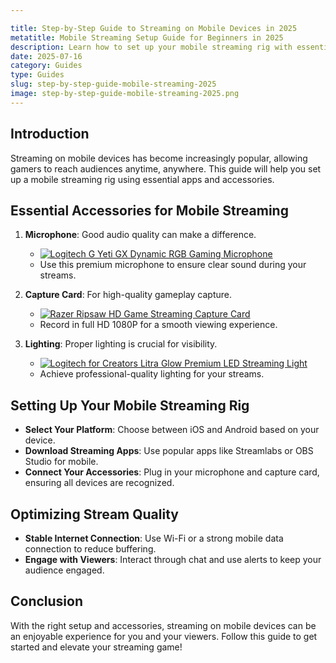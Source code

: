 ```yaml
---

title: Step-by-Step Guide to Streaming on Mobile Devices in 2025
metatitle: Mobile Streaming Setup Guide for Beginners in 2025
description: Learn how to set up your mobile streaming rig with essential tips and accessories for a seamless experience.
date: 2025-07-16
category: Guides
type: Guides
slug: step-by-step-guide-mobile-streaming-2025
image: step-by-step-guide-mobile-streaming-2025.png
---
```


## Introduction
Streaming on mobile devices has become increasingly popular, allowing gamers to reach audiences anytime, anywhere. This guide will help you set up a mobile streaming rig using essential apps and accessories.

## Essential Accessories for Mobile Streaming
1. **Microphone**: Good audio quality can make a difference.
   - [![Logitech G Yeti GX Dynamic RGB Gaming Microphone](https://www.gamestreamingsetup.com/logitech-g-yeti-gx.jpg)](https://amzn.to/446et4B) 
   - Use this premium microphone to ensure clear sound during your streams.

2. **Capture Card**: For high-quality gameplay capture.
   - [![Razer Ripsaw HD Game Streaming Capture Card](https://www.gamestreamingsetup.com/razer-ripsaw-hd.jpg)](https://amzn.to/448keyM) 
   - Record in full HD 1080P for a smooth viewing experience.

3. **Lighting**: Proper lighting is crucial for visibility.
   - [![Logitech for Creators Litra Glow Premium LED Streaming Light](https://www.gamestreamingsetup.com/logitech-litra-glow.jpg)](https://amzn.to/4l3fnVr) 
   - Achieve professional-quality lighting for your streams.

## Setting Up Your Mobile Streaming Rig
- **Select Your Platform**: Choose between iOS and Android based on your device.
- **Download Streaming Apps**: Use popular apps like Streamlabs or OBS Studio for mobile.
- **Connect Your Accessories**: Plug in your microphone and capture card, ensuring all devices are recognized.

## Optimizing Stream Quality
- **Stable Internet Connection**: Use Wi-Fi or a strong mobile data connection to reduce buffering.
- **Engage with Viewers**: Interact through chat and use alerts to keep your audience engaged.

## Conclusion
With the right setup and accessories, streaming on mobile devices can be an enjoyable experience for you and your viewers. Follow this guide to get started and elevate your streaming game!